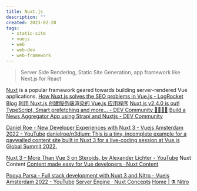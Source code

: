```yaml
---
title: Nuxt.js
description: ""
created: 2023-02-28
tags:
  - static-site
  - vuejs
  - web
  - web-dev
  - web-framework
---
```


> Server Side Rendering, Static Site Generation, app framework like Next.js for React

[Nuxt](https://nuxtjs.org/) is a popular framework geared towards building server-rendered Vue applications.
[How Nuxt.js solves the SEO problems in Vue.js - LogRocket Blog](https://blog.logrocket.com/how-nuxt-js-solves-the-seo-problems-in-vue-js/)
[利用 Nuxt.js 创建服务端渲染的 Vue.js 应用程序](https://mp.weixin.qq.com/s?__biz=MzUxMzcxMzE5Ng==&mid=2247488939&idx=1&sn=1b32a906164015e17a52e31962866cf8&chksm=f951a0e8ce2629fe92072ccca2b26faec3e0354dbfec3aa7746263ef29995d66536fa746c83e&scene=27#wechat_redirect)
[Nuxt.js v2.4.0 is out! TypeScript, Smart prefetching and more... - DEV Community 👩‍💻👨‍💻](https://dev.to/nuxt/nuxtjs-v240-is-out-typescript-smart-prefetching-and-more-18d)
[Build a News Aggregator App using Strapi and Nuxtjs - DEV Community](https://dev.to/ravgeetdhillon/build-a-news-aggregator-app-using-strapi-and-nuxtjsravgeet-dhillon-1n52)

[Daniel Roe - New Developer Experiences with Nuxt 3 - Vuejs Amsterdam 2022 - YouTube](https://www.youtube.com/watch?v=Xv8EtQwPs8Q)
[danielroe/n3dium: This is a tiny, incomplete example for a paywalled content site built in Nuxt 3 for a live-coding session at Vue.js Global Summit 2022.](https://github.com/danielroe/n3dium)

[Nuxt 3 – More Than Vue 3 on Steroids, by Alexander Lichter - YouTube](https://www.youtube.com/watch?v=cSjlefuZlaI) Nuxt Content
[Content made easy for Vue developers · Nuxt Content](https://content.nuxtjs.org/)

[Pooya Parsa - Full stack development with Nuxt 3 and Nitro - Vuejs Amsterdam 2022 - YouTube](https://www.youtube.com/watch?v=eYOifvwsFG0)
[Server Engine · Nuxt Concepts](https://nuxt.com/docs/guide/concepts/server-engine)
[Home | ⚗️ Nitro](https://nitro.unjs.io/)
